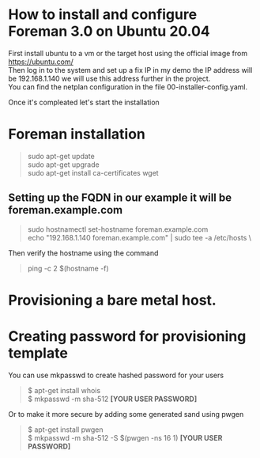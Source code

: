# How to install and configure Foreman 3.0 on Ubuntu 20.04

First install ubuntu to a vm or the target host using the official image from https://ubuntu.com/ \
Then log in to the system and set up a fix IP in my demo the IP address will be 192.168.1.140 we will use this address further in the project. \
You can find the netplan configuration in the file 00-installer-config.yaml. 

Once it's compleated let's start the installation 
# Foreman installation
>sudo apt-get update \
>sudo apt-get upgrade \
>sudo apt-get install ca-certificates wget

## Setting up the FQDN in our example it will be foreman.example.com
>sudo hostnamectl set-hostname foreman.example.com \
>echo "192.168.1.140 foreman.example.com" | sudo tee -a /etc/hosts \

Then verify the hostname using the command

> ping -c 2 $(hostname -f)



# Provisioning a bare metal host.
# Creating password for provisioning template
You can use mkpasswd to create hashed password for your users
>$ apt-get install whois \
>$ mkpasswd -m sha-512 __[YOUR USER PASSWORD]__ 

Or to make it more secure by adding some generated sand using pwgen
>$ apt-get install pwgen \
>$ mkpasswd -m sha-512 -S $(pwgen -ns 16 1) __[YOUR USER PASSWORD]__

